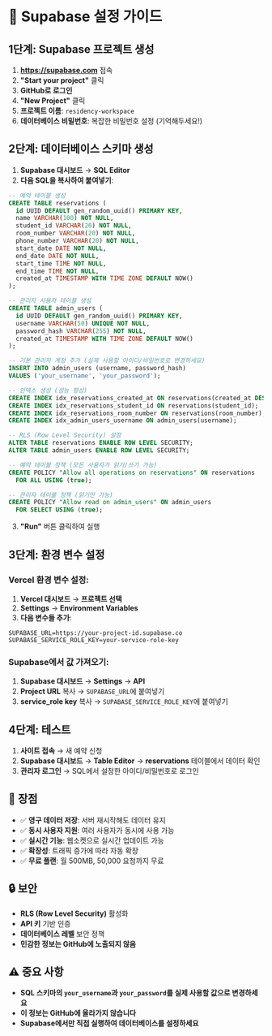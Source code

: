 # 🚀 Supabase 설정 가이드

## 1단계: Supabase 프로젝트 생성

1. **https://supabase.com** 접속
2. **"Start your project"** 클릭
3. **GitHub로 로그인**
4. **"New Project"** 클릭
5. **프로젝트 이름**: `residency-workspace`
6. **데이터베이스 비밀번호**: 복잡한 비밀번호 설정 (기억해두세요!)

## 2단계: 데이터베이스 스키마 생성

1. **Supabase 대시보드** → **SQL Editor**
2. **다음 SQL을 복사하여 붙여넣기**:

```sql
-- 예약 테이블 생성
CREATE TABLE reservations (
  id UUID DEFAULT gen_random_uuid() PRIMARY KEY,
  name VARCHAR(100) NOT NULL,
  student_id VARCHAR(20) NOT NULL,
  room_number VARCHAR(20) NOT NULL,
  phone_number VARCHAR(20) NOT NULL,
  start_date DATE NOT NULL,
  end_date DATE NOT NULL,
  start_time TIME NOT NULL,
  end_time TIME NOT NULL,
  created_at TIMESTAMP WITH TIME ZONE DEFAULT NOW()
);

-- 관리자 사용자 테이블 생성
CREATE TABLE admin_users (
  id UUID DEFAULT gen_random_uuid() PRIMARY KEY,
  username VARCHAR(50) UNIQUE NOT NULL,
  password_hash VARCHAR(255) NOT NULL,
  created_at TIMESTAMP WITH TIME ZONE DEFAULT NOW()
);

-- 기본 관리자 계정 추가 (실제 사용할 아이디/비밀번호로 변경하세요)
INSERT INTO admin_users (username, password_hash) 
VALUES ('your_username', 'your_password');

-- 인덱스 생성 (성능 향상)
CREATE INDEX idx_reservations_created_at ON reservations(created_at DESC);
CREATE INDEX idx_reservations_student_id ON reservations(student_id);
CREATE INDEX idx_reservations_room_number ON reservations(room_number);
CREATE INDEX idx_admin_users_username ON admin_users(username);

-- RLS (Row Level Security) 설정
ALTER TABLE reservations ENABLE ROW LEVEL SECURITY;
ALTER TABLE admin_users ENABLE ROW LEVEL SECURITY;

-- 예약 테이블 정책 (모든 사용자가 읽기/쓰기 가능)
CREATE POLICY "Allow all operations on reservations" ON reservations
  FOR ALL USING (true);

-- 관리자 테이블 정책 (읽기만 가능)
CREATE POLICY "Allow read on admin_users" ON admin_users
  FOR SELECT USING (true);
```

3. **"Run"** 버튼 클릭하여 실행

## 3단계: 환경 변수 설정

### Vercel 환경 변수 설정:

1. **Vercel 대시보드** → **프로젝트 선택**
2. **Settings** → **Environment Variables**
3. **다음 변수들 추가**:

```
SUPABASE_URL=https://your-project-id.supabase.co
SUPABASE_SERVICE_ROLE_KEY=your-service-role-key
```

### Supabase에서 값 가져오기:

1. **Supabase 대시보드** → **Settings** → **API**
2. **Project URL** 복사 → `SUPABASE_URL`에 붙여넣기
3. **service_role key** 복사 → `SUPABASE_SERVICE_ROLE_KEY`에 붙여넣기

## 4단계: 테스트

1. **사이트 접속** → 새 예약 신청
2. **Supabase 대시보드** → **Table Editor** → **reservations** 테이블에서 데이터 확인
3. **관리자 로그인** → SQL에서 설정한 아이디/비밀번호로 로그인

## 🎯 장점

- ✅ **영구 데이터 저장**: 서버 재시작해도 데이터 유지
- ✅ **동시 사용자 지원**: 여러 사용자가 동시에 사용 가능
- ✅ **실시간 기능**: 웹소켓으로 실시간 업데이트 가능
- ✅ **확장성**: 트래픽 증가에 따라 자동 확장
- ✅ **무료 플랜**: 월 500MB, 50,000 요청까지 무료

## 🔒 보안

- **RLS (Row Level Security)** 활성화
- **API 키** 기반 인증
- **데이터베이스 레벨** 보안 정책
- **민감한 정보는 GitHub에 노출되지 않음**

## ⚠️ 중요 사항

- **SQL 스키마의 `your_username`과 `your_password`를 실제 사용할 값으로 변경하세요**
- **이 정보는 GitHub에 올라가지 않습니다**
- **Supabase에서만 직접 실행하여 데이터베이스를 설정하세요**
